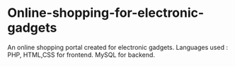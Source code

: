 # Online-shopping-for-electronic-gadgets
An online shopping portal created for electronic gadgets. Languages used : PHP, HTML,CSS for frontend. MySQL for backend.
